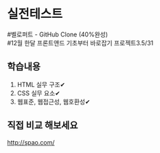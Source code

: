 # 실전테스트 
#벨로퍼트 - GitHub Clone (40%완성)<br>
#12월 한달 프론트앤드 기초부터 바로잡기 프로젝트3.5/31

## 학습내용

1. HTML 실무 구조✔
2. CSS 실무 요소✔
3. 웹표준, 웹접근성, 웹호환성✔<br>

## 직접 비교 해보세요
<http://spao.com/>
